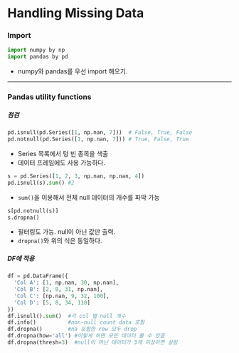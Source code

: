 # Handling Missing Data



### Import
```python
import numpy by np
import pandas by pd
```
* numpy와 pandas를 우선 import 해오기.


***


### Pandas utility functions

##### 점검
```python
pd.isnull(pd.Series([1, np.nan, 7]))  # False, True, False
pd.notnull(pd.Series([1, np.nan, 7])) # True, False, True
```
* Series 목록에서 텅 빈 종목을 색출
* 데이터 프레임에도 사용 가능하다.

```python
s = pd.Series([1, 2, 3, np.nan, np.nan, 4])
pd.isnull(s).sum() #2
```
* ```sum()```을 이용해서 전체 null 데이터의 개수를 파악 가능

```python
s[pd.notnull(s)]
s.dropna()
```
* 필터링도 가능. null이 아닌 값만 출력.
* ```dropna()```와 위의 식은 동일하다.


##### DF에 적용
```python
df = pd.DataFrame({
  'Col A': [1, np.nan, 30, np.nan],
  'Col B': [2, 8, 31, np.nan],
  'Col C': [np.nan, 9, 32, 100],
  'Col D': [5, 8, 34, 110]
})
df.isnull().sum()  #각 col 별 null 개수
df.info()          #non-null count data 포함
df.dropna()        #na 포함한 row 모두 drop
df.dropna(how='all') #이렇게 하면 모든 데이터 볼 수 있음
df.dropna(thresh=3)  #null이 아닌 데이터가 3개 이상이면 살림
